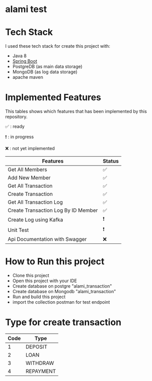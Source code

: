 # alami test

# Tech Stack

I used these tech stack for create this project with:
* Java 8
* [Spring Boot](https://spring.io/projects/spring-boot)
* PostgreDB (as main data storage)
* MongoDB (as log data storage)
* apache maven

# Implemented Features

This tables shows which features that has been implemented by this repository.

:white_check_mark: : ready

:heavy_exclamation_mark: : in progress

:x: : not yet implemented

| Features                        | Status                              |
| ------------------------------- | ----------------------------------- |
| Get All Members                 | :white_check_mark:                  |
| Add New Member                  | :white_check_mark:                  |
| Get All Transaction             | :white_check_mark:                  |
| Create Transaction              | :white_check_mark:                  |
| Get All Transaction Log         | :white_check_mark:                  |
| Create Transaction Log By ID Member         | :white_check_mark:      |
| Create Log using Kafka             | :heavy_exclamation_mark:            |
| Unit Test                       | :heavy_exclamation_mark:            |
| Api Documentation with Swagger  | :x:                                 |

# How to Run this project

- Clone this project
- Open this project with your IDE
- Create database on postgre "alami_transaction"
- Create database on Mongodb "alami_transaction"
- Run and build this project
- import the collection postman for test endpoint
    

# Type for create transaction

| Code  | Type             |
| ----- | -----------------|
| 1     | DEPOSIT          |
| 2     | LOAN             |
| 3     | WITHDRAW         |
| 4     | REPAYMENT        |
   